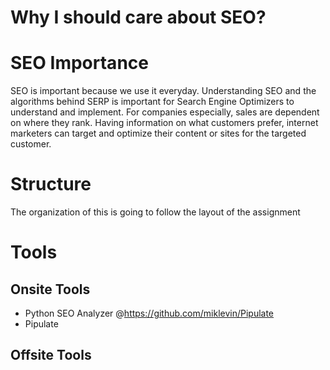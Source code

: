 # Why I should care about SEO?

# SEO Importance

SEO is important because we use it everyday. Understanding SEO and the algorithms behind SERP is important for Search Engine Optimizers to understand and implement. For companies especially, sales are dependent on where they rank. Having information on what customers prefer, internet marketers can target and optimize their content or sites for the targeted customer. 

# Structure

The organization of this is going to follow the layout of the assignment

# Tools

## Onsite Tools
- Python SEO Analyzer @https://github.com/miklevin/Pipulate
- Pipulate

## Offsite Tools
